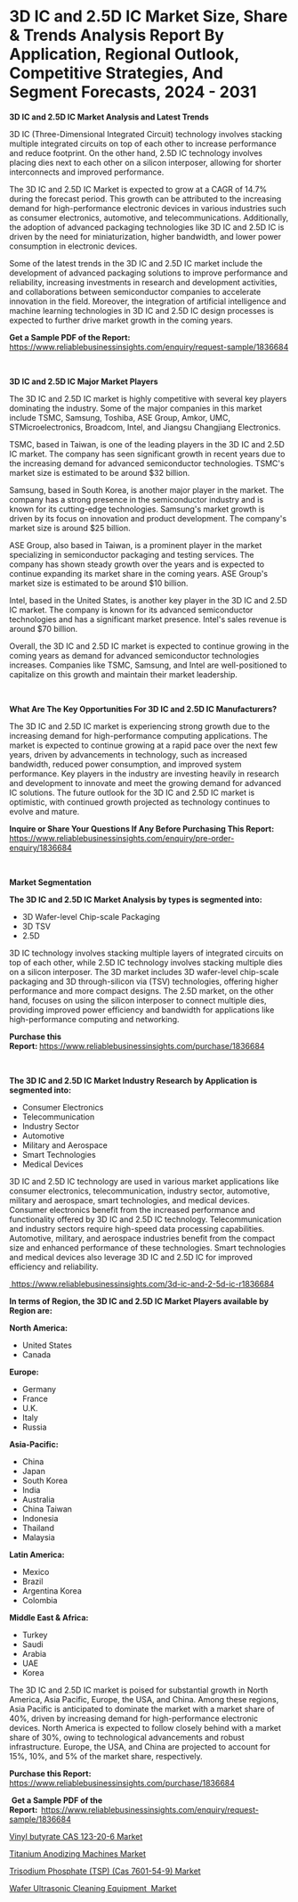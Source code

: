 <p><h1>3D IC and 2.5D IC Market Size, Share & Trends Analysis Report By Application, Regional Outlook, Competitive Strategies, And Segment Forecasts, 2024 - 2031</h1></p><p><strong>3D IC and 2.5D IC Market Analysis and Latest Trends</strong></p>
<p><p>3D IC (Three-Dimensional Integrated Circuit) technology involves stacking multiple integrated circuits on top of each other to increase performance and reduce footprint. On the other hand, 2.5D IC technology involves placing dies next to each other on a silicon interposer, allowing for shorter interconnects and improved performance. </p><p>The 3D IC and 2.5D IC Market is expected to grow at a CAGR of 14.7% during the forecast period. This growth can be attributed to the increasing demand for high-performance electronic devices in various industries such as consumer electronics, automotive, and telecommunications. Additionally, the adoption of advanced packaging technologies like 3D IC and 2.5D IC is driven by the need for miniaturization, higher bandwidth, and lower power consumption in electronic devices.</p><p>Some of the latest trends in the 3D IC and 2.5D IC market include the development of advanced packaging solutions to improve performance and reliability, increasing investments in research and development activities, and collaborations between semiconductor companies to accelerate innovation in the field. Moreover, the integration of artificial intelligence and machine learning technologies in 3D IC and 2.5D IC design processes is expected to further drive market growth in the coming years.</p></p>
<p><strong>Get a Sample PDF of the Report:&nbsp;</strong> <a href="https://www.reliablebusinessinsights.com/enquiry/request-sample/1836684">https://www.reliablebusinessinsights.com/enquiry/request-sample/1836684</a></p>
<p>&nbsp;</p>
<p><strong>3D IC and 2.5D IC Major Market Players</strong></p>
<p><p>The 3D IC and 2.5D IC market is highly competitive with several key players dominating the industry. Some of the major companies in this market include TSMC, Samsung, Toshiba, ASE Group, Amkor, UMC, STMicroelectronics, Broadcom, Intel, and Jiangsu Changjiang Electronics.</p><p>TSMC, based in Taiwan, is one of the leading players in the 3D IC and 2.5D IC market. The company has seen significant growth in recent years due to the increasing demand for advanced semiconductor technologies. TSMC's market size is estimated to be around $32 billion.</p><p>Samsung, based in South Korea, is another major player in the market. The company has a strong presence in the semiconductor industry and is known for its cutting-edge technologies. Samsung's market growth is driven by its focus on innovation and product development. The company's market size is around $25 billion.</p><p>ASE Group, also based in Taiwan, is a prominent player in the market specializing in semiconductor packaging and testing services. The company has shown steady growth over the years and is expected to continue expanding its market share in the coming years. ASE Group's market size is estimated to be around $10 billion.</p><p>Intel, based in the United States, is another key player in the 3D IC and 2.5D IC market. The company is known for its advanced semiconductor technologies and has a significant market presence. Intel's sales revenue is around $70 billion.</p><p>Overall, the 3D IC and 2.5D IC market is expected to continue growing in the coming years as demand for advanced semiconductor technologies increases. Companies like TSMC, Samsung, and Intel are well-positioned to capitalize on this growth and maintain their market leadership.</p></p>
<p>&nbsp;</p>
<p><strong>What Are The Key Opportunities For 3D IC and 2.5D IC Manufacturers?</strong></p>
<p><p>The 3D IC and 2.5D IC market is experiencing strong growth due to the increasing demand for high-performance computing applications. The market is expected to continue growing at a rapid pace over the next few years, driven by advancements in technology, such as increased bandwidth, reduced power consumption, and improved system performance. Key players in the industry are investing heavily in research and development to innovate and meet the growing demand for advanced IC solutions. The future outlook for the 3D IC and 2.5D IC market is optimistic, with continued growth projected as technology continues to evolve and mature.</p></p>
<p><strong>Inquire or Share Your Questions If Any Before Purchasing This Report:</strong> <a href="https://www.reliablebusinessinsights.com/enquiry/pre-order-enquiry/1836684">https://www.reliablebusinessinsights.com/enquiry/pre-order-enquiry/1836684</a></p>
<p>&nbsp;</p>
<p><strong>Market Segmentation</strong></p>
<p><strong>The 3D IC and 2.5D IC Market Analysis by types is segmented into:</strong></p>
<p><ul><li>3D Wafer-level Chip-scale Packaging</li><li>3D TSV</li><li>2.5D</li></ul></p>
<p><p>3D IC technology involves stacking multiple layers of integrated circuits on top of each other, while 2.5D IC technology involves stacking multiple dies on a silicon interposer. The 3D market includes 3D wafer-level chip-scale packaging and 3D through-silicon via (TSV) technologies, offering higher performance and more compact designs. The 2.5D market, on the other hand, focuses on using the silicon interposer to connect multiple dies, providing improved power efficiency and bandwidth for applications like high-performance computing and networking.</p></p>
<p><strong>Purchase this Report:&nbsp;</strong><a href="https://www.reliablebusinessinsights.com/purchase/1836684">https://www.reliablebusinessinsights.com/purchase/1836684</a></p>
<p>&nbsp;</p>
<p><strong>The 3D IC and 2.5D IC Market Industry Research by Application is segmented into:</strong></p>
<p><ul><li>Consumer Electronics</li><li>Telecommunication</li><li>Industry Sector</li><li>Automotive</li><li>Military and Aerospace</li><li>Smart Technologies</li><li>Medical Devices</li></ul></p>
<p><p>3D IC and 2.5D IC technology are used in various market applications like consumer electronics, telecommunication, industry sector, automotive, military and aerospace, smart technologies, and medical devices. Consumer electronics benefit from the increased performance and functionality offered by 3D IC and 2.5D IC technology. Telecommunication and industry sectors require high-speed data processing capabilities. Automotive, military, and aerospace industries benefit from the compact size and enhanced performance of these technologies. Smart technologies and medical devices also leverage 3D IC and 2.5D IC for improved efficiency and reliability.</p></p>
<p><a href="https://www.reliablebusinessinsights.com/3d-ic-and-2-5d-ic-r1836684">&nbsp;https://www.reliablebusinessinsights.com/3d-ic-and-2-5d-ic-r1836684</a></p>
<p><strong>In terms of Region, the 3D IC and 2.5D IC Market Players available by Region are:</strong></p>
<p>
    <p> <strong> North America: </strong>
        <ul>
            <li>United States</li>
            <li>Canada</li>
        </ul>
        </p> 
    <p> <strong> Europe: </strong>
        <ul>
            <li>Germany</li>
            <li>France</li>
            <li>U.K.</li>
            <li>Italy</li>
            <li>Russia</li>
        </ul>
        </p> 
    <p> <strong> Asia-Pacific: </strong>
        <ul>
            <li>China</li>
            <li>Japan</li>
            <li>South Korea</li>
            <li>India</li>
            <li>Australia</li>
            <li>China Taiwan</li>
            <li>Indonesia</li>
            <li>Thailand</li>
            <li>Malaysia</li>
        </ul>
        </p> 
    <p> <strong> Latin America: </strong>
        <ul>
            <li>Mexico</li>
            <li>Brazil</li>
            <li>Argentina Korea</li>
            <li>Colombia</li>
        </ul>
        </p> 
    <p> <strong> Middle East & Africa: </strong>
        <ul>
            <li>Turkey</li>
            <li>Saudi</li>
            <li>Arabia</li>
            <li>UAE</li>
            <li>Korea</li>
        </ul>
    </p>
    </p>
<p><p>The 3D IC and 2.5D IC market is poised for substantial growth in North America, Asia Pacific, Europe, the USA, and China. Among these regions, Asia Pacific is anticipated to dominate the market with a market share of 40%, driven by increasing demand for high-performance electronic devices. North America is expected to follow closely behind with a market share of 30%, owing to technological advancements and robust infrastructure. Europe, the USA, and China are projected to account for 15%, 10%, and 5% of the market share, respectively.</p></p>
<p><strong>Purchase this Report: </strong><a href="https://www.reliablebusinessinsights.com/purchase/1836684">https://www.reliablebusinessinsights.com/purchase/1836684</a></p>
<p>&nbsp;<strong>Get a Sample PDF of the Report:&nbsp;&nbsp;</strong><a href="https://www.reliablebusinessinsights.com/enquiry/request-sample/1836684">https://www.reliablebusinessinsights.com/enquiry/request-sample/1836684</a></p>
<p><strong></strong></p>
<p><p><a href="https://github.com/nicoletavirag/Market-Research-Report-List-4/blob/main/vinyl-butyrate-cas-123-20-6-market.md">Vinyl butyrate CAS 123-20-6 Market</a></p><p><a href="https://www.linkedin.com/pulse/global-titanium-anodizing-machines-market-share-growth-opportunities-0lrqe">Titanium Anodizing Machines Market</a></p><p><a href="https://github.com/janetchuadff364/Market-Research-Report-List-1/blob/main/trisodium-phosphate-tsp-cas-7601-54-9-market.md">Trisodium Phosphate (TSP) (Cas 7601-54-9) Market</a></p><p><a href="https://www.linkedin.com/pulse/global-wafer-ultrasonic-cleaning-equipment-market-trends-kcwde">Wafer Ultrasonic Cleaning Equipment  Market</a></p></p>